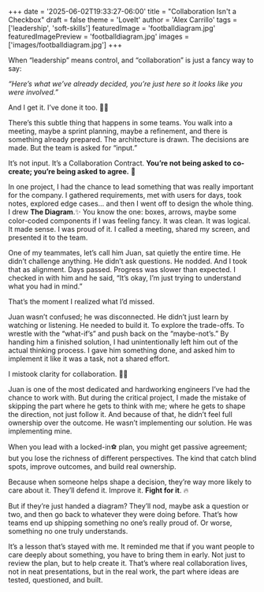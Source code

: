+++
date = '2025-06-02T19:33:27-06:00'
title = "Collaboration Isn't a Checkbox"
draft = false
theme = 'LoveIt'
author = 'Alex Carrillo'
tags = ['leadership', 'soft-skills']
featuredImage = 'footballdiagram.jpg'
featuredImagePreview = 'footballdiagram.jpg'
images = ['images/footballdiagram.jpg']
+++



When “leadership” means control, and “collaboration” is just a fancy way to say: 

_“Here’s what we’ve already decided, you’re just here so it looks like you were involved.”_

And I get it. I’ve done it too. 🙋‍♂️

There’s this subtle thing that happens in some teams. You walk into a meeting, maybe a sprint planning, maybe a refinement, and there is something already prepared. The architecture is drawn. The decisions are made. But the team is asked for “input.”

It’s not input. It’s a Collaboration Contract. **You’re not being asked to co-create; you’re being asked to agree.** 🤝

In one project, I had the chance to lead something that was really important for the company. I gathered requirements, met with users for days, took notes, explored edge cases… and then I went off to design the whole thing. I drew **The Diagram**.✨ You know the one: boxes, arrows, maybe some color-coded components if I was feeling fancy. It was clean. It was logical. It made sense. I was proud of it. I called a meeting, shared my screen, and presented it to the team.

One of my teammates, let’s call him Juan, sat quietly the entire time. He didn’t challenge anything. He didn’t ask questions. He nodded. And I took that as alignment. Days passed. Progress was slower than expected. I checked in with him and he said, “It’s okay, I’m just trying to understand what you had in mind.”

That’s the moment I realized what I’d missed.

Juan wasn’t confused; he was disconnected. He didn’t just learn by watching or listening. He needed to build it. To explore the trade-offs. To wrestle with the “what-if’s” and push back on the “maybe-not’s.” By handing him a finished solution, I had unintentionally left him out of the actual thinking process. I gave him something done, and asked him to implement it like it was a task, not a shared effort.

I mistook clarity for collaboration. 🤦‍♂️

Juan is one of the most dedicated and hardworking engineers I’ve had the chance to work with. But during the critical project, I made the mistake of skipping the part where he gets to think with me; where he gets to shape the direction, not just follow it. And because of that, he didn’t feel full ownership over the outcome. He wasn’t implementing our solution. He was implementing mine. 

When you lead with a locked-in⚽ plan, you might get passive agreement; but you lose the richness of different perspectives. The kind that catch blind spots, improve outcomes, and build real ownership.

Because when someone helps shape a decision, they’re way more likely to care about it. They’ll defend it. Improve it. **Fight for it**. 🔥

But if they’re just handed a diagram? They’ll nod, maybe ask a question or two, and then go back to whatever they were doing before.
That’s how teams end up shipping something no one’s really proud of. Or worse, something no one truly understands. 

It’s a lesson that’s stayed with me. It reminded me that if you want people to care deeply about something, you have to bring them in early. Not just to review the plan, but to help create it. That’s where real collaboration lives, not in neat presentations, but in the real work, the part where ideas are tested, questioned, and built.
